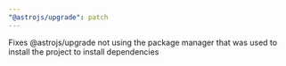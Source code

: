 ```yaml
---
"@astrojs/upgrade": patch
---
```


Fixes @astrojs/upgrade not using the package manager that was used to install the project to install dependencies
